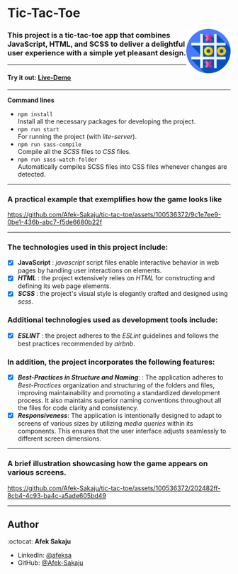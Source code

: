 # Tic-Tac-Toe

<img src="./readme-resources/tic-tac-toe.png" width=100px height=100px align="right">

### This project is a tic-tac-toe app that combines JavaScript, HTML, and SCSS to deliver a delightful user experience with a simple yet pleasant design.

---

#### Try it out: [Live-Demo](https://Afek-Sakaju.github.io/tic-tac-toe/)

---

**Command lines**

- `npm install` <br /> Install all the necessary packages for developing the project.
- `npm run start`<br /> For running the project (with _lite-server_).
- `npm run sass-compile`<br />Compile all the _SCSS_ files to _CSS_ files.
- `npm run sass-watch-folder`<br />Automatically compiles SCSS files into CSS files whenever changes are detected.

---

### **A practical example that exemplifies how the game looks like**

https://github.com/Afek-Sakaju/tic-tac-toe/assets/100536372/9c1e7ee9-0be1-436b-abc7-f5de6680b22f

---

### The technologies used in this project include:

- [x] **JavaScript** : _javascript_ script files enable interactive behavior in web pages by handling user interactions on elements.
- [x] _**HTML**_ : the project extensively relies on _HTML_ for constructing and defining its web page elements.
- [x] _**SCSS**_ : the project's visual style is elegantly crafted and designed using _scss_.

### Additional technologies used as development tools include:

- [x] _**ESLINT**_ : the project adheres to the _ESLint_ guidelines and follows the best practices recommended by _airbnb_.

### In addition, the project incorporates the following features:

- [x] _**Best-Practices in Structure and Naming**_: : The application adheres to _Best-Practices_ organization and structuring of the folders and files, improving maintainability and promoting a standardized development process. It also maintains superior naming conventions throughout all the files for code clarity and consistency.
- [x] _**Responsiveness**_: The application is intentionally designed to adapt to screens of various sizes by utilizing _media queries_ within its components. This ensures that the user interface adjusts seamlessly to different screen dimensions.

---

### **A brief illustration showcasing how the game appears on various screens.**

https://github.com/Afek-Sakaju/tic-tac-toe/assets/100536372/202482ff-8cb4-4c93-ba4c-a5ade605bd49

---

## Author

:octocat: **Afek Sakaju**

- LinkedIn: [@afeksa](https://www.linkedin.com/in/afeksa/)
- GitHub: [@Afek-Sakaju](https://github.com/Afek-Sakaju)
